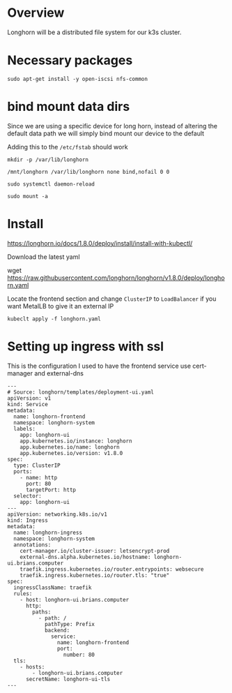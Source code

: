 # Overview

Longhorn will be a distributed file system for our k3s cluster.

# Necessary packages

`sudo apt-get install -y open-iscsi nfs-common`

# bind mount data dirs

Since we are using a specific device for long horn, instead of altering the default data path
we will simply bind mount our device to the default

Adding this to the `/etc/fstab` should work

`mkdir -p /var/lib/longhorn`

`/mnt/longhorn /var/lib/longhorn none bind,nofail 0 0`

`sudo systemctl daemon-reload`

`sudo mount -a`

# Install

https://longhorn.io/docs/1.8.0/deploy/install/install-with-kubectl/

Download the latest yaml

wget https://raw.githubusercontent.com/longhorn/longhorn/v1.8.0/deploy/longhorn.yaml

Locate the frontend section and change `ClusterIP` to `LoadBalancer` if you want MetalLB to give it an external IP

`kubeclt apply -f longhorn.yaml`

# Setting up ingress with ssl

This is the configuration I used to have the frontend service use cert-manager and external-dns

```
---
# Source: longhorn/templates/deployment-ui.yaml
apiVersion: v1
kind: Service
metadata:
  name: longhorn-frontend
  namespace: longhorn-system
  labels:
    app: longhorn-ui
    app.kubernetes.io/instance: longhorn
    app.kubernetes.io/name: longhorn
    app.kubernetes.io/version: v1.8.0
spec:
  type: ClusterIP
  ports:
    - name: http
      port: 80
      targetPort: http
  selector:
    app: longhorn-ui
---
apiVersion: networking.k8s.io/v1
kind: Ingress
metadata:
  name: longhorn-ingress
  namespace: longhorn-system
  annotations:
    cert-manager.io/cluster-issuer: letsencrypt-prod
    external-dns.alpha.kubernetes.io/hostname: longhorn-ui.brians.computer
    traefik.ingress.kubernetes.io/router.entrypoints: websecure
    traefik.ingress.kubernetes.io/router.tls: "true"
spec:
  ingressClassName: traefik
  rules:
    - host: longhorn-ui.brians.computer
      http:
        paths:
          - path: /
            pathType: Prefix
            backend:
              service:
                name: longhorn-frontend
                port:
                  number: 80
  tls:
    - hosts:
        - longhorn-ui.brians.computer
      secretName: longhorn-ui-tls
---
```

